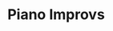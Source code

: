 ---
title: Piano Improvs
redirect: https://www.youtube.com/channel/UCLjJOZW_saCq5uY36JTJg_g
layout: redirect
---